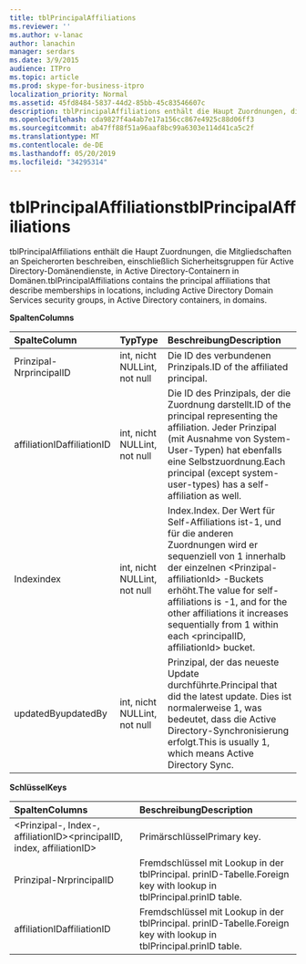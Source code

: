 ```yaml
---
title: tblPrincipalAffiliations
ms.reviewer: ''
ms.author: v-lanac
author: lanachin
manager: serdars
ms.date: 3/9/2015
audience: ITPro
ms.topic: article
ms.prod: skype-for-business-itpro
localization_priority: Normal
ms.assetid: 45fd8484-5837-44d2-85bb-45c83546607c
description: tblPrincipalAffiliations enthält die Haupt Zuordnungen, die Mitgliedschaften an Speicherorten beschreiben, einschließlich Sicherheitsgruppen für Active Directory-Domänendienste, in Active Directory-Containern in Domänen.
ms.openlocfilehash: cda9827f4a4ab7e17a156cc867e4925c88d06ff3
ms.sourcegitcommit: ab47ff88f51a96aaf8bc99a6303e114d41ca5c2f
ms.translationtype: MT
ms.contentlocale: de-DE
ms.lasthandoff: 05/20/2019
ms.locfileid: "34295314"
---
```

# <a name="tblprincipalaffiliations"></a><span data-ttu-id="0dd07-103">tblPrincipalAffiliations</span><span class="sxs-lookup"><span data-stu-id="0dd07-103">tblPrincipalAffiliations</span></span>
 
<span data-ttu-id="0dd07-104">tblPrincipalAffiliations enthält die Haupt Zuordnungen, die Mitgliedschaften an Speicherorten beschreiben, einschließlich Sicherheitsgruppen für Active Directory-Domänendienste, in Active Directory-Containern in Domänen.</span><span class="sxs-lookup"><span data-stu-id="0dd07-104">tblPrincipalAffiliations contains the principal affiliations that describe memberships in locations, including Active Directory Domain Services security groups, in Active Directory containers, in domains.</span></span>
  
<span data-ttu-id="0dd07-105">**Spalten**</span><span class="sxs-lookup"><span data-stu-id="0dd07-105">**Columns**</span></span>

|<span data-ttu-id="0dd07-106">**Spalte**</span><span class="sxs-lookup"><span data-stu-id="0dd07-106">**Column**</span></span>|<span data-ttu-id="0dd07-107">**Typ**</span><span class="sxs-lookup"><span data-stu-id="0dd07-107">**Type**</span></span>|<span data-ttu-id="0dd07-108">**Beschreibung**</span><span class="sxs-lookup"><span data-stu-id="0dd07-108">**Description**</span></span>|
|:-----|:-----|:-----|
|<span data-ttu-id="0dd07-109">Prinzipal-Nr</span><span class="sxs-lookup"><span data-stu-id="0dd07-109">principalID</span></span>  <br/> |<span data-ttu-id="0dd07-110">int, nicht NULL</span><span class="sxs-lookup"><span data-stu-id="0dd07-110">int, not null</span></span>  <br/> |<span data-ttu-id="0dd07-111">Die ID des verbundenen Prinzipals.</span><span class="sxs-lookup"><span data-stu-id="0dd07-111">ID of the affiliated principal.</span></span>  <br/> |
|<span data-ttu-id="0dd07-112">affiliationID</span><span class="sxs-lookup"><span data-stu-id="0dd07-112">affiliationID</span></span>  <br/> |<span data-ttu-id="0dd07-113">int, nicht NULL</span><span class="sxs-lookup"><span data-stu-id="0dd07-113">int, not null</span></span>  <br/> |<span data-ttu-id="0dd07-114">Die ID des Prinzipals, der die Zuordnung darstellt.</span><span class="sxs-lookup"><span data-stu-id="0dd07-114">ID of the principal representing the affiliation.</span></span> <span data-ttu-id="0dd07-115">Jeder Prinzipal (mit Ausnahme von System-User-Typen) hat ebenfalls eine Selbstzuordnung.</span><span class="sxs-lookup"><span data-stu-id="0dd07-115">Each principal (except system-user-types) has a self-affiliation as well.</span></span>  <br/> |
|<span data-ttu-id="0dd07-116">Index</span><span class="sxs-lookup"><span data-stu-id="0dd07-116">index</span></span>  <br/> |<span data-ttu-id="0dd07-117">int, nicht NULL</span><span class="sxs-lookup"><span data-stu-id="0dd07-117">int, not null</span></span>  <br/> |<span data-ttu-id="0dd07-118">Index.</span><span class="sxs-lookup"><span data-stu-id="0dd07-118">Index.</span></span> <span data-ttu-id="0dd07-119">Der Wert für Self-Affiliations ist-1, und für die anderen Zuordnungen wird er sequenziell von 1 innerhalb der einzelnen \<Prinzipal-affiliationId\> -Buckets erhöht.</span><span class="sxs-lookup"><span data-stu-id="0dd07-119">The value for self-affiliations is -1, and for the other affiliations it increases sequentially from 1 within each \<principalID, affiliationId\> bucket.</span></span>  <br/> |
|<span data-ttu-id="0dd07-120">updatedBy</span><span class="sxs-lookup"><span data-stu-id="0dd07-120">updatedBy</span></span>  <br/> |<span data-ttu-id="0dd07-121">int, nicht NULL</span><span class="sxs-lookup"><span data-stu-id="0dd07-121">int, not null</span></span>  <br/> |<span data-ttu-id="0dd07-122">Prinzipal, der das neueste Update durchführte.</span><span class="sxs-lookup"><span data-stu-id="0dd07-122">Principal that did the latest update.</span></span> <span data-ttu-id="0dd07-123">Dies ist normalerweise 1, was bedeutet, dass die Active Directory-Synchronisierung erfolgt.</span><span class="sxs-lookup"><span data-stu-id="0dd07-123">This is usually 1, which means Active Directory Sync.</span></span>  <br/> |
   
<span data-ttu-id="0dd07-124">**Schlüssel**</span><span class="sxs-lookup"><span data-stu-id="0dd07-124">**Keys**</span></span>

|<span data-ttu-id="0dd07-125">**Spalten**</span><span class="sxs-lookup"><span data-stu-id="0dd07-125">**Columns**</span></span>|<span data-ttu-id="0dd07-126">**Beschreibung**</span><span class="sxs-lookup"><span data-stu-id="0dd07-126">**Description**</span></span>|
|:-----|:-----|
|<span data-ttu-id="0dd07-127">\<Prinzipal-, Index-, affiliationID\></span><span class="sxs-lookup"><span data-stu-id="0dd07-127">\<principalID, index, affiliationID\></span></span>  <br/> |<span data-ttu-id="0dd07-128">Primärschlüssel</span><span class="sxs-lookup"><span data-stu-id="0dd07-128">Primary key.</span></span>  <br/> |
|<span data-ttu-id="0dd07-129">Prinzipal-Nr</span><span class="sxs-lookup"><span data-stu-id="0dd07-129">principalID</span></span>  <br/> |<span data-ttu-id="0dd07-130">Fremdschlüssel mit Lookup in der tblPrincipal. prinID-Tabelle.</span><span class="sxs-lookup"><span data-stu-id="0dd07-130">Foreign key with lookup in tblPrincipal.prinID table.</span></span>  <br/> |
|<span data-ttu-id="0dd07-131">affiliationID</span><span class="sxs-lookup"><span data-stu-id="0dd07-131">affiliationID</span></span>  <br/> |<span data-ttu-id="0dd07-132">Fremdschlüssel mit Lookup in der tblPrincipal. prinID-Tabelle.</span><span class="sxs-lookup"><span data-stu-id="0dd07-132">Foreign key with lookup in tblPrincipal.prinID table.</span></span>  <br/> |
   


